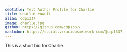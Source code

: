 ```yaml
---
seotitle: Test Author Profile for Charlie
title: Charlie Powell
alias: cdp1337
image: charlie.jpg
github: https://github.com/cdp1337/
mastodon: https://social.veraciousnetwork.com/@cdp1337
---
```


This is a short bio for Charlie.